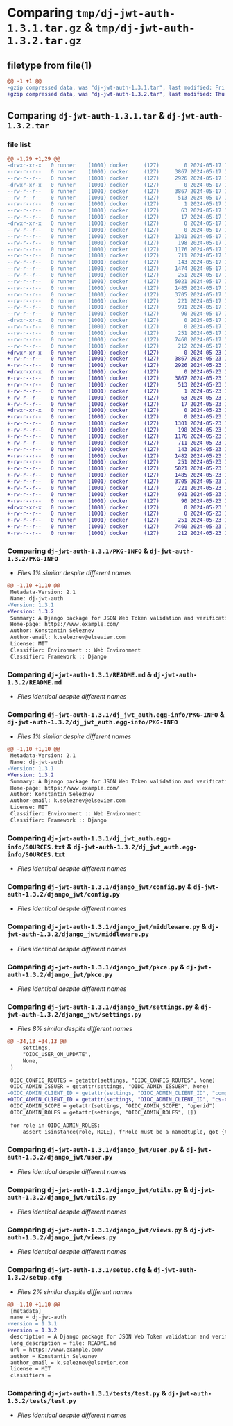 # Comparing `tmp/dj-jwt-auth-1.3.1.tar.gz` & `tmp/dj-jwt-auth-1.3.2.tar.gz`

## filetype from file(1)

```diff
@@ -1 +1 @@
-gzip compressed data, was "dj-jwt-auth-1.3.1.tar", last modified: Fri May 17 13:25:31 2024, max compression
+gzip compressed data, was "dj-jwt-auth-1.3.2.tar", last modified: Thu May 23 16:46:55 2024, max compression
```

## Comparing `dj-jwt-auth-1.3.1.tar` & `dj-jwt-auth-1.3.2.tar`

### file list

```diff
@@ -1,29 +1,29 @@
-drwxr-xr-x   0 runner    (1001) docker     (127)        0 2024-05-17 13:25:31.414789 dj-jwt-auth-1.3.1/
--rw-r--r--   0 runner    (1001) docker     (127)     3867 2024-05-17 13:25:31.414789 dj-jwt-auth-1.3.1/PKG-INFO
--rw-r--r--   0 runner    (1001) docker     (127)     2926 2024-05-17 13:25:19.000000 dj-jwt-auth-1.3.1/README.md
-drwxr-xr-x   0 runner    (1001) docker     (127)        0 2024-05-17 13:25:31.414789 dj-jwt-auth-1.3.1/dj_jwt_auth.egg-info/
--rw-r--r--   0 runner    (1001) docker     (127)     3867 2024-05-17 13:25:31.000000 dj-jwt-auth-1.3.1/dj_jwt_auth.egg-info/PKG-INFO
--rw-r--r--   0 runner    (1001) docker     (127)      513 2024-05-17 13:25:31.000000 dj-jwt-auth-1.3.1/dj_jwt_auth.egg-info/SOURCES.txt
--rw-r--r--   0 runner    (1001) docker     (127)        1 2024-05-17 13:25:31.000000 dj-jwt-auth-1.3.1/dj_jwt_auth.egg-info/dependency_links.txt
--rw-r--r--   0 runner    (1001) docker     (127)       63 2024-05-17 13:25:31.000000 dj-jwt-auth-1.3.1/dj_jwt_auth.egg-info/requires.txt
--rw-r--r--   0 runner    (1001) docker     (127)       17 2024-05-17 13:25:31.000000 dj-jwt-auth-1.3.1/dj_jwt_auth.egg-info/top_level.txt
-drwxr-xr-x   0 runner    (1001) docker     (127)        0 2024-05-17 13:25:31.414789 dj-jwt-auth-1.3.1/django_jwt/
--rw-r--r--   0 runner    (1001) docker     (127)        0 2024-05-17 13:25:19.000000 dj-jwt-auth-1.3.1/django_jwt/__init__.py
--rw-r--r--   0 runner    (1001) docker     (127)     1301 2024-05-17 13:25:19.000000 dj-jwt-auth-1.3.1/django_jwt/config.py
--rw-r--r--   0 runner    (1001) docker     (127)      198 2024-05-17 13:25:19.000000 dj-jwt-auth-1.3.1/django_jwt/exceptions.py
--rw-r--r--   0 runner    (1001) docker     (127)     1176 2024-05-17 13:25:19.000000 dj-jwt-auth-1.3.1/django_jwt/middleware.py
--rw-r--r--   0 runner    (1001) docker     (127)      711 2024-05-17 13:25:19.000000 dj-jwt-auth-1.3.1/django_jwt/pkce.py
--rw-r--r--   0 runner    (1001) docker     (127)      143 2024-05-17 13:25:19.000000 dj-jwt-auth-1.3.1/django_jwt/roles.py
--rw-r--r--   0 runner    (1001) docker     (127)     1474 2024-05-17 13:25:19.000000 dj-jwt-auth-1.3.1/django_jwt/settings.py
--rw-r--r--   0 runner    (1001) docker     (127)      251 2024-05-17 13:25:19.000000 dj-jwt-auth-1.3.1/django_jwt/urls.py
--rw-r--r--   0 runner    (1001) docker     (127)     5021 2024-05-17 13:25:19.000000 dj-jwt-auth-1.3.1/django_jwt/user.py
--rw-r--r--   0 runner    (1001) docker     (127)     1485 2024-05-17 13:25:19.000000 dj-jwt-auth-1.3.1/django_jwt/utils.py
--rw-r--r--   0 runner    (1001) docker     (127)     3705 2024-05-17 13:25:19.000000 dj-jwt-auth-1.3.1/django_jwt/views.py
--rw-r--r--   0 runner    (1001) docker     (127)      221 2024-05-17 13:25:19.000000 dj-jwt-auth-1.3.1/pyproject.toml
--rw-r--r--   0 runner    (1001) docker     (127)      991 2024-05-17 13:25:31.414789 dj-jwt-auth-1.3.1/setup.cfg
--rw-r--r--   0 runner    (1001) docker     (127)       90 2024-05-17 13:25:19.000000 dj-jwt-auth-1.3.1/setup.py
-drwxr-xr-x   0 runner    (1001) docker     (127)        0 2024-05-17 13:25:31.414789 dj-jwt-auth-1.3.1/tests/
--rw-r--r--   0 runner    (1001) docker     (127)        0 2024-05-17 13:25:19.000000 dj-jwt-auth-1.3.1/tests/__init__.py
--rw-r--r--   0 runner    (1001) docker     (127)      251 2024-05-17 13:25:19.000000 dj-jwt-auth-1.3.1/tests/models.py
--rw-r--r--   0 runner    (1001) docker     (127)     7460 2024-05-17 13:25:19.000000 dj-jwt-auth-1.3.1/tests/test.py
--rw-r--r--   0 runner    (1001) docker     (127)      212 2024-05-17 13:25:19.000000 dj-jwt-auth-1.3.1/tests/urls.py
+drwxr-xr-x   0 runner    (1001) docker     (127)        0 2024-05-23 16:46:55.135604 dj-jwt-auth-1.3.2/
+-rw-r--r--   0 runner    (1001) docker     (127)     3867 2024-05-23 16:46:55.135604 dj-jwt-auth-1.3.2/PKG-INFO
+-rw-r--r--   0 runner    (1001) docker     (127)     2926 2024-05-23 16:46:41.000000 dj-jwt-auth-1.3.2/README.md
+drwxr-xr-x   0 runner    (1001) docker     (127)        0 2024-05-23 16:46:55.131604 dj-jwt-auth-1.3.2/dj_jwt_auth.egg-info/
+-rw-r--r--   0 runner    (1001) docker     (127)     3867 2024-05-23 16:46:55.000000 dj-jwt-auth-1.3.2/dj_jwt_auth.egg-info/PKG-INFO
+-rw-r--r--   0 runner    (1001) docker     (127)      513 2024-05-23 16:46:55.000000 dj-jwt-auth-1.3.2/dj_jwt_auth.egg-info/SOURCES.txt
+-rw-r--r--   0 runner    (1001) docker     (127)        1 2024-05-23 16:46:55.000000 dj-jwt-auth-1.3.2/dj_jwt_auth.egg-info/dependency_links.txt
+-rw-r--r--   0 runner    (1001) docker     (127)       63 2024-05-23 16:46:55.000000 dj-jwt-auth-1.3.2/dj_jwt_auth.egg-info/requires.txt
+-rw-r--r--   0 runner    (1001) docker     (127)       17 2024-05-23 16:46:55.000000 dj-jwt-auth-1.3.2/dj_jwt_auth.egg-info/top_level.txt
+drwxr-xr-x   0 runner    (1001) docker     (127)        0 2024-05-23 16:46:55.135604 dj-jwt-auth-1.3.2/django_jwt/
+-rw-r--r--   0 runner    (1001) docker     (127)        0 2024-05-23 16:46:41.000000 dj-jwt-auth-1.3.2/django_jwt/__init__.py
+-rw-r--r--   0 runner    (1001) docker     (127)     1301 2024-05-23 16:46:41.000000 dj-jwt-auth-1.3.2/django_jwt/config.py
+-rw-r--r--   0 runner    (1001) docker     (127)      198 2024-05-23 16:46:41.000000 dj-jwt-auth-1.3.2/django_jwt/exceptions.py
+-rw-r--r--   0 runner    (1001) docker     (127)     1176 2024-05-23 16:46:41.000000 dj-jwt-auth-1.3.2/django_jwt/middleware.py
+-rw-r--r--   0 runner    (1001) docker     (127)      711 2024-05-23 16:46:41.000000 dj-jwt-auth-1.3.2/django_jwt/pkce.py
+-rw-r--r--   0 runner    (1001) docker     (127)      143 2024-05-23 16:46:41.000000 dj-jwt-auth-1.3.2/django_jwt/roles.py
+-rw-r--r--   0 runner    (1001) docker     (127)     1482 2024-05-23 16:46:41.000000 dj-jwt-auth-1.3.2/django_jwt/settings.py
+-rw-r--r--   0 runner    (1001) docker     (127)      251 2024-05-23 16:46:41.000000 dj-jwt-auth-1.3.2/django_jwt/urls.py
+-rw-r--r--   0 runner    (1001) docker     (127)     5021 2024-05-23 16:46:41.000000 dj-jwt-auth-1.3.2/django_jwt/user.py
+-rw-r--r--   0 runner    (1001) docker     (127)     1485 2024-05-23 16:46:41.000000 dj-jwt-auth-1.3.2/django_jwt/utils.py
+-rw-r--r--   0 runner    (1001) docker     (127)     3705 2024-05-23 16:46:41.000000 dj-jwt-auth-1.3.2/django_jwt/views.py
+-rw-r--r--   0 runner    (1001) docker     (127)      221 2024-05-23 16:46:41.000000 dj-jwt-auth-1.3.2/pyproject.toml
+-rw-r--r--   0 runner    (1001) docker     (127)      991 2024-05-23 16:46:55.135604 dj-jwt-auth-1.3.2/setup.cfg
+-rw-r--r--   0 runner    (1001) docker     (127)       90 2024-05-23 16:46:41.000000 dj-jwt-auth-1.3.2/setup.py
+drwxr-xr-x   0 runner    (1001) docker     (127)        0 2024-05-23 16:46:55.135604 dj-jwt-auth-1.3.2/tests/
+-rw-r--r--   0 runner    (1001) docker     (127)        0 2024-05-23 16:46:41.000000 dj-jwt-auth-1.3.2/tests/__init__.py
+-rw-r--r--   0 runner    (1001) docker     (127)      251 2024-05-23 16:46:41.000000 dj-jwt-auth-1.3.2/tests/models.py
+-rw-r--r--   0 runner    (1001) docker     (127)     7460 2024-05-23 16:46:41.000000 dj-jwt-auth-1.3.2/tests/test.py
+-rw-r--r--   0 runner    (1001) docker     (127)      212 2024-05-23 16:46:41.000000 dj-jwt-auth-1.3.2/tests/urls.py
```

### Comparing `dj-jwt-auth-1.3.1/PKG-INFO` & `dj-jwt-auth-1.3.2/PKG-INFO`

 * *Files 1% similar despite different names*

```diff
@@ -1,10 +1,10 @@
 Metadata-Version: 2.1
 Name: dj-jwt-auth
-Version: 1.3.1
+Version: 1.3.2
 Summary: A Django package for JSON Web Token validation and verification. Using PyJWT.
 Home-page: https://www.example.com/
 Author: Konstantin Seleznev
 Author-email: k.seleznev@elsevier.com
 License: MIT
 Classifier: Environment :: Web Environment
 Classifier: Framework :: Django
```

### Comparing `dj-jwt-auth-1.3.1/README.md` & `dj-jwt-auth-1.3.2/README.md`

 * *Files identical despite different names*

### Comparing `dj-jwt-auth-1.3.1/dj_jwt_auth.egg-info/PKG-INFO` & `dj-jwt-auth-1.3.2/dj_jwt_auth.egg-info/PKG-INFO`

 * *Files 1% similar despite different names*

```diff
@@ -1,10 +1,10 @@
 Metadata-Version: 2.1
 Name: dj-jwt-auth
-Version: 1.3.1
+Version: 1.3.2
 Summary: A Django package for JSON Web Token validation and verification. Using PyJWT.
 Home-page: https://www.example.com/
 Author: Konstantin Seleznev
 Author-email: k.seleznev@elsevier.com
 License: MIT
 Classifier: Environment :: Web Environment
 Classifier: Framework :: Django
```

### Comparing `dj-jwt-auth-1.3.1/dj_jwt_auth.egg-info/SOURCES.txt` & `dj-jwt-auth-1.3.2/dj_jwt_auth.egg-info/SOURCES.txt`

 * *Files identical despite different names*

### Comparing `dj-jwt-auth-1.3.1/django_jwt/config.py` & `dj-jwt-auth-1.3.2/django_jwt/config.py`

 * *Files identical despite different names*

### Comparing `dj-jwt-auth-1.3.1/django_jwt/middleware.py` & `dj-jwt-auth-1.3.2/django_jwt/middleware.py`

 * *Files identical despite different names*

### Comparing `dj-jwt-auth-1.3.1/django_jwt/pkce.py` & `dj-jwt-auth-1.3.2/django_jwt/pkce.py`

 * *Files identical despite different names*

### Comparing `dj-jwt-auth-1.3.1/django_jwt/settings.py` & `dj-jwt-auth-1.3.2/django_jwt/settings.py`

 * *Files 8% similar despite different names*

```diff
@@ -34,13 +34,13 @@
     settings,
     "OIDC_USER_ON_UPDATE",
     None,
 )
 
 OIDC_CONFIG_ROUTES = getattr(settings, "OIDC_CONFIG_ROUTES", None)
 OIDC_ADMIN_ISSUER = getattr(settings, "OIDC_ADMIN_ISSUER", None)
-OIDC_ADMIN_CLIENT_ID = getattr(settings, "OIDC_ADMIN_CLIENT_ID", "complete-anatomy")
+OIDC_ADMIN_CLIENT_ID = getattr(settings, "OIDC_ADMIN_CLIENT_ID", "cs-completeanatomy-admin")
 OIDC_ADMIN_SCOPE = getattr(settings, "OIDC_ADMIN_SCOPE", "openid")
 OIDC_ADMIN_ROLES = getattr(settings, "OIDC_ADMIN_ROLES", [])
 
 for role in OIDC_ADMIN_ROLES:
     assert isinstance(role, ROLE), f"Role must be a namedtuple, got {type(role)}"
```

### Comparing `dj-jwt-auth-1.3.1/django_jwt/user.py` & `dj-jwt-auth-1.3.2/django_jwt/user.py`

 * *Files identical despite different names*

### Comparing `dj-jwt-auth-1.3.1/django_jwt/utils.py` & `dj-jwt-auth-1.3.2/django_jwt/utils.py`

 * *Files identical despite different names*

### Comparing `dj-jwt-auth-1.3.1/django_jwt/views.py` & `dj-jwt-auth-1.3.2/django_jwt/views.py`

 * *Files identical despite different names*

### Comparing `dj-jwt-auth-1.3.1/setup.cfg` & `dj-jwt-auth-1.3.2/setup.cfg`

 * *Files 2% similar despite different names*

```diff
@@ -1,10 +1,10 @@
 [metadata]
 name = dj-jwt-auth
-version = 1.3.1
+version = 1.3.2
 description = A Django package for JSON Web Token validation and verification. Using PyJWT.
 long_description = file: README.md
 url = https://www.example.com/
 author = Konstantin Seleznev
 author_email = k.seleznev@elsevier.com
 license = MIT
 classifiers =
```

### Comparing `dj-jwt-auth-1.3.1/tests/test.py` & `dj-jwt-auth-1.3.2/tests/test.py`

 * *Files identical despite different names*

